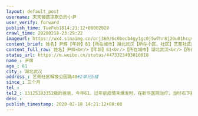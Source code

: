 ```yaml
---
layout: default_post
username: 天天被菇凉欺负的小尹
user_verify: forward
publish_time: TueFeb1814:21:12+08002020
crawl_time: 20200218-23:29:22
imageurl: https://wx4.sinaimg.cn/orj360/6c0becb4gy1gc0j5w7hr8j20u01hcgvd.jpg
content_brief: 姓名】尹辉【年龄】61【所在城市】湖北武汉【所在小区、社区】艺苑社区解放公园路40#2单元5楼【患病时间】三个月【联系方式】【其他紧急联系人】13125183352                                                                   我的爸爸，今年61。过年前疫情未爆发时，在新华医院治疗。当时右 ...全文
content_full_raw: 姓名】尹辉<br/>【年龄】61<br/>【所在城市】湖北武汉<br/>【所在小区、社区】艺苑社区解放公园路40#2单元5楼<br/>【患病时间】三个月<br/>【联系方式】<br/>【其他紧急联系人】13125183352我的爸爸，今年61。过年前疫情未爆发时，在新华医院治疗。当时右下腹部肿块已经很明显压迫到肠道，已经严重影响排泄和进食。现在因为疫情不能入院治疗，肿块明显增大，严重压迫肠道，痛感十分明显，已经不能下床行走谢谢
status_url: https://m.weibo.cn/status/4473323403010018
name_: 尹辉
age_: 61
city_: 湖北武汉
address_: 艺苑社区解放公园路40#2单元5楼
since_: 三个月
tel_: 
tel2_: 13125183352我的爸爸，今年61。过年前疫情未爆发时，在新华医院治疗。当时右下腹部肿块已经很明显压迫到肠道，已经严重影响排泄和进食。现在因为疫情不能入院治疗，肿块明显增大，严重压迫肠道，痛感十分明显，已经不能下床行走谢谢
desc_: 
publish_timestamp: 2020-02-18 14:21:12+08:00
---
```

